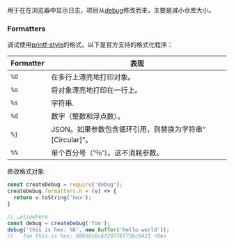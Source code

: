 用于在在浏览器中显示日志，项目从[debug](https://github.com/visionmedia/debug/)修改而来，主要是减小仓库大小。

### Formatters

调试使用[printf-style](https://wikipedia.org/wiki/Printf_format_string)的格式。以下是官方支持的格式化程序：

| Formatter |  表现                                                        |
| --------- | ----------------------------------------------------------- |
| `%O`      | 在多行上漂亮地打印对象。                                        |
| `%o`      | 将对象漂亮地打印在一行上。                                      |
| `%s`      | 字符串.                                                      |
| `%d`      | 数字（整数和浮点数）。                                         |
| `%j`      | JSON。如果参数包含循环引用，则替换为字符串“ [Circular]”。         |
| `%%`      | 单个百分号（'％'）。这不消耗参数。                               |

修改格式对象:

```js
const createDebug = require('debug');
createDebug.formatters.h = (v) => {
  return v.toString('hex');
}

// …elsewhere
const debug = createDebug('foo');
debug('this is hex: %h', new Buffer('hello world'));
//   foo this is hex: 68656c6c6f20776f726c6421 +0ms
```
